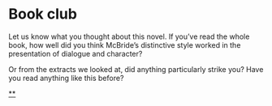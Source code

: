 # Book club

Let us know what you thought about this novel. If you’ve read the whole book, how well did you think McBride’s distinctive style worked in the presentation of dialogue and character?

Or from the extracts we looked at, did anything particularly strike you? Have you read anything like this before?

[**](https://www.futurelearn.com/courses/how-to-read-a-novel/1/steps/185545#fl-comments)
